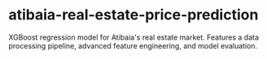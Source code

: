 # atibaia-real-estate-price-prediction
XGBoost regression model for Atibaia's real estate market. Features a data processing pipeline, advanced feature engineering, and model evaluation.
